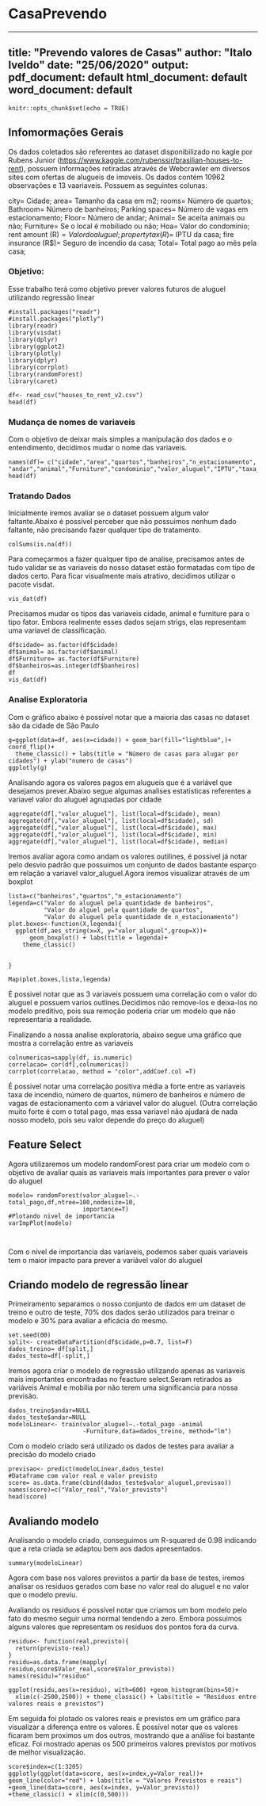 # CasaPrevendo

---
title: "Prevendo valores de Casas"
author: "Italo Iveldo"
date: "25/06/2020"
output:
  pdf_document: default
  html_document: default
  word_document: default
---

```{r setup, include=FALSE}
knitr::opts_chunk$set(echo = TRUE)
```

## Infomormações Gerais
Os dados coletados são referentes ao dataset disponibilizado no kagle por Rubens Junior (https://www.kaggle.com/rubenssjr/brasilian-houses-to-rent), possuem informações retiradas através de Webcrawler em diversos sites com ofertas de alugueis de imoveis. Os dados contém 10962 observações e 13 vaariaveis. Possuem as seguintes colunas:

city= Cidade;
area= Tamanho da casa em m2;
rooms= Número de quartos;
Bathroom= Número de banheiros;
Parking spaces= Número de vagas em estacionamento;
Floor= Número de andar;
Animal= Se aceita animais ou não;
Furniture= Se o local é mobiliado ou não;
Hoa= Valor do condominio;
rent amount (R$)= Valor do aluguel;
property tax (R$)= IPTU da casa;
fire insurance (R$)= Seguro de incendio da casa;
Total= Total pago ao mês pela casa;

### Objetivo:
Esse trabalho terá como objetivo prever valores futuros de aluguel utilizando regressão linear 

```{r Pacotes, message=FALSE, warning=FALSE}
#install.packages("readr")
#install.packages("plotly")
library(readr)
library(visdat)
library(dplyr)
library(ggplot2)
library(plotly)
library(dplyr)
library(corrplot)
library(randomForest)
library(caret)
```
```{r Importando, warning=TRUE}
df<- read_csv("houses_to_rent_v2.csv")
head(df)
```

### Mudança de nomes de variaveis
Com o objetivo de deixar mais simples a manipulação dos dados e o entendimento, decidimos mudar o nome das variaveis.

```{r Mudança de nomes}
names(df)= c("cidade","area","quartos","banheiros","n_estacionamento", "andar","animal","Furniture","condominio","valor_aluguel","IPTU","taxa_incendio","total_pago")
head(df)

```



### Tratando Dados

Inicialmente iremos avaliar se o dataset possuem algum valor faltante.Abaixo é possível perceber que não possuimos nenhum dado faltante, não precisando fazer qualquer tipo de tratamento.


```{r Tratar dados faltantes, warning=FALSE}
colSums(is.na(df))

```
Para começarmos a fazer qualquer tipo de analise, precisamos antes de tudo validar se as variaveis do nosso dataset estão formatadas com tipo de dados certo. Para ficar visualmente mais atrativo, decidimos utilizar o pacote visdat.

```{r Tipo de dado}
vis_dat(df)
```

Precisamos mudar os tipos das variaveis cidade, animal e furniture para o tipo fator. Embora realmente esses dados sejam strigs, elas representam uma variavel de classificação.

```{r mudança de variavel}
df$cidade= as.factor(df$cidade)
df$animal= as.factor(df$animal)
df$Furniture= as.factor(df$Furniture)
df$banheiros=as.integer(df$banheiros)
df
vis_dat(df)
```

### Analise Exploratoria

Com o gráfico abaixo é possível notar que a maioria das casas no dataset são da cidade de São Paulo 
```{r plot cidade}
g=ggplot(data=df, aes(x=cidade)) + geom_bar(fill="lightblue",)+ coord_flip()+
  theme_classic() + labs(title = "Número de casas para alugar por cidades") + ylab("numero de casas")
ggplotly(g)

```

Analisando agora os valores pagos em alugueis que é a variável que desejamos prever.Abaixo segue algumas analises estatisticas referentes a variavel valor do aluguel agrupadas por cidade
```{r Analise da variavel valor aluguel}
aggregate(df[,"valor_aluguel"], list(local=df$cidade), mean)
aggregate(df[,"valor_aluguel"], list(local=df$cidade), sd)
aggregate(df[,"valor_aluguel"], list(local=df$cidade), max)
aggregate(df[,"valor_aluguel"], list(local=df$cidade), min)
aggregate(df[,"valor_aluguel"], list(local=df$cidade), median)

```

Iremos avaliar agora como andam os valores outilines, é possivel já notar pelo desvio padrão que possuimos um conjunto de dados bastante esparço em relação a variavel valor_aluguel.Agora iremos visualizar através de um boxplot

```{r}
lista=c("banheiros","quartos","n_estacionamento")
legenda=c("Valor do aluguel pela quantidade de banheiros",
          "Valor do alguel pela quantidade de quartos",
          "Valor do aluguel pela quantidade de n_estacionamento")
plot.boxes<-function(X,legenda){
  ggplot(df,aes_string(x=X, y="valor_aluguel",group=X))+
      geom_boxplot() + labs(title = legenda)+
    theme_classic()
        
  
}

Map(plot.boxes,lista,legenda)
```


É possivel notar que as 3 variaveis possuem uma correlação com o valor do aluguel e possuem varios outlines.Decidimos não remove-los e deixa-los no modelo preditivo, pois sua remoção poderia criar um modelo que não representaria a realidade.

Finalizando a nossa analise exploratoria, abaixo segue uma gráfico que mostra a correlação entre as variaveis
```{r}
colnumericas=sapply(df, is.numeric)
correlacao= cor(df[,colnumericas])
corrplot(correlacao, method = "color",addCoef.col =T) 
```

É possivel notar uma correlação positiva média a forte entre as variaveis taxa de incendio, número de quartos, número de banheiros e número de vagas de estacionamento com a váriavel valor do aluguel. (Outra correlação muito forte é com o total pago, mas essa variavel não ajudará de nada nosso modelo, pois seu valor depende do preço do aluguel)

## Feature Select

Agora utilizaremos um modelo randomForest para criar um modelo com o objetivo de avaliar quais as variaveis mais importantes para prever o valor do aluguel
```{r}
modelo= randomForest(valor_aluguel~.-total_pago,df,ntree=100,nodesize=10,
                     importance=T)
#Plotando nivel de importancia
varImpPlot(modelo)



```

Com o nível de importancia das variaveis, podemos saber quais variaveis tem o maior impacto para prever a variável valor do aluguel

## Criando modelo de regressão linear

Primeiramento separamos o nosso conjunto de dados em um dataset de treino e outro de teste, 70% dos dados serão utilizados para treinar o modelo e 30% para avaliar a eficácia do mesmo.

```{r}
set.seed(00)
split<- createDataPartition(df$cidade,p=0.7, list=F)
dados_treino= df[split,]
dados_teste=df[-split,]

```

Iremos agora criar o modelo de regressão utilizando apenas as variaveis mais importantes encontradas no feacture select.Seram retirados as variáveis Animal e mobilia por não terem uma significancia para nossa previsão.
```{r}
dados_treino$andar=NULL
dados_teste$andar=NULL
modeloLinear<- train(valor_aluguel~.-total_pago -animal
                     -Furniture,data=dados_treino, method="lm")
```

Com o modelo criado será utilizado os dados de testes para avaliar a precisão do modelo criado
```{r}
previsao<- predict(modeloLinear,dados_teste)
#Dataframe com valor real e valor previsto
score= as.data.frame(cbind(dados_teste$valor_aluguel,previsao))
names(score)=c("Valor_real","Valor_previsto")
head(score)
```

## Avaliando modelo 

Analisando o modelo criado, conseguimos um R-squared de 0.98 indicando que a reta criada se adaptou bem aos dados apresentados. 
```{r warning=FALSE}
summary(modeloLinear)
```

Agora com base nos valores previstos a partir da base de testes, iremos analisar os residuos gerados com base no valor real do aluguel e no valor que o modelo previu.

Avaliando os residuos é possível notar que criamos um bom modelo pelo fato do mesmo seguir uma normal tendendo a zero. Embora possuimos alguns valores que representam os residuos dos pontos fora da curva.

```{r Analisando residuos, warning=FALSE}
residuo<- function(real,previsto){
  return(previsto-real)
}
residu=as.data.frame(mapply( residuo,score$Valor_real,score$Valor_previsto))
names(residu)="residuo"

ggplot(residu,aes(x=residuo), with=600) +geom_histogram(bins=50)+
  xlim(c(-2500,2500)) + theme_classic() + labs(title = "Resíduos entre valores reais e previstos")

```

Em seguida foi plotado os valores reais e previstos em um gráfico para visualizar a diferença entre os valores. É possível notar que os valores ficaram bem proximos um dos outros, mostrando que a análise foi bastante eficaz. Foi mostrado apenas os 500 primeiros valores previstos por motivos de melhor visualização.

```{r plotando valores previstos e reais, warning=FALSE}
score$index=c(1:3205)
ggplotly(ggplot(data=score, aes(x=index,y=Valor_real))+ geom_line(color="red") + labs(title = "Valores Previstos e reais") +geom_line(data=score, aes(x=index, y=Valor_previsto)) +theme_classic() + xlim(c(0,500)))

```

